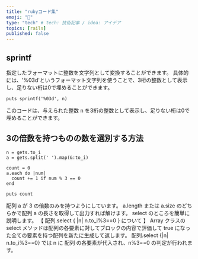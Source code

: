 ```yaml
---
title: "rubyコード集"
emoji: "🐙"
type: "tech" # tech: 技術記事 / idea: アイデア
topics: [rails]
published: false
---
```


## sprintf
指定したフォーマットに整数を文字列として変換することができます。
具体的には、'%03d'というフォーマット文字列を使うことで、3桁の整数として表示し、足りない桁は0で埋めることができます。

```
puts sprintf('%03d', n)
```
このコードは、与えられた整数 n を3桁の整数として表示し、足りない桁は0で埋めることができます。


## 3の倍数を持つものの数を選別する方法
```
n = gets.to_i
a = gets.split(' ').map(&:to_i)

count = 0
a.each do |num|
  count += 1 if num % 3 == 0
end

puts count
```
配列 a が 3 の倍数のみを持つようにしています。
a.length または a.size のどちらかで配列 a の長さを取得して出力すれば解けます。
select のところを簡単に説明します。
【 配列.select { |n| n.to_i%3==0 } について 】
Array クラスの select メソッドは配列の各要素に対してブロックの内容で評価して true になった全ての要素を持つ配列を新たに生成して返します。
配列.select {|n| n.to_i%3==0} では n に 配列 の各要素が代入され、n%3==0 の判定が行われます。


